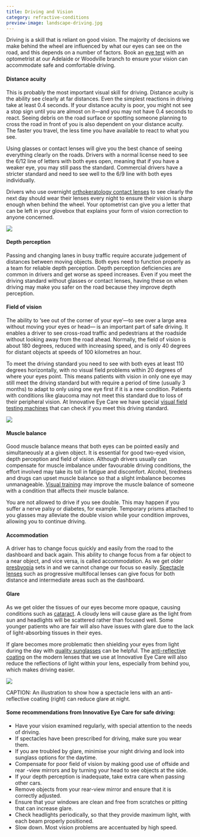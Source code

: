 ```yaml
---
title: Driving and Vision
category: refractive-conditions
preview-image: landscape-driving.jpg
---
```

<div class="employee-heading">
<p>Driving is a skill that is reliant on good vision. The majority of decisions we make behind the wheel are influenced by what our eyes can see on the road, and this depends on a number of factors. Book an <a href="/what-we-do/eye-exam">eye test</a> with an optometrist at our Adelaide or Woodville branch to ensure your vision can accommodate safe and comfortable driving.</p>
</div> 

#### Distance acuity

This is probably the most important visual skill for driving. Distance acuity is the ability see clearly at far distances. Even the simplest reactions in driving take at least 0.4 seconds. If your distance acuity is poor, you might not see a stop sign until you are almost on it—and you may not have 0.4 seconds to react. Seeing debris on the road surface or spotting someone planning to cross the road in front of you is also dependent on your distance acuity. The faster you travel, the less time you have available to react to what you see. 

Using glasses or contact lenses will give you the best chance of seeing everything clearly on the roads. Drivers with a normal license need to see the 6/12 line of letters with both eyes open, meaning that if you have a weaker eye, you may still pass the standard. Commercial drivers have a stricter standard and need to see well to the 6/9 line with both eyes individually. 

Drivers who use overnight [orthokeratology contact lenses](/what-we-do/orthokeratology) to see clearly the next day should wear their lenses every night to ensure their vision is sharp enough when behind the wheel. Your optometrist can give you a letter that can be left in your glovebox that explains your form of vision correction to anyone concerned.

![](/uploads/driving-letter-chart.jpg)

#### Depth perception

Passing and changing lanes in busy traffic require accurate judgement of distances between moving objects. Both eyes need to function properly as a team for reliable depth perception. Depth perception deficiencies are common in drivers and get worse as speed increases. Even if you meet the driving standard without glasses or contact lenses, having these on when driving may make you safer on the road because they improve depth perception.

#### Field of vision

The ability to ‘see out of the corner of your eye’—to see over a large area without moving your eyes or head— is an important part of safe driving. It enables a driver to see cross-road traffic and pedestrians at the roadside without looking away from the road ahead. Normally, the field of vision is about 180 degrees, reduced with increasing speed, and is only 40 degrees for distant objects at speeds of 100 kilometres an hour. 

To meet the driving standard you need to see with both eyes at least 110 degrees horizontally, with no visual field problems within 20 degrees of where your eyes point. This means patients with vision in only one eye may still meet the driving standard but with require a period of time (usually 3 months) to adapt to only using one eye first if it is a new condition. Patients with conditions like glaucoma may not meet this standard due to loss of their peripheral vision. At Innovative Eye Care we have special [visual field testing machines](/what-we-do/visual-field-testing) that can check if you meet this driving standard.

![](/uploads/driving-and-vision.jpeg)

#### Muscle balance

Good muscle balance means that both eyes can be pointed easily and simultaneously at a given object. It is essential for good two-eyed vision, depth perception and field of vision. Although drivers usually can compensate for muscle imbalance under favourable driving conditions, the effort involved may take its toll in fatigue and discomfort. Alcohol, tiredness and drugs can upset muscle balance so that a slight imbalance becomes unmanageable. [Visual training](/what-we-do/vision-training) may improve the muscle balance of someone with a condition that affects their muscle balance.

You are not allowed to drive if you see double. This may happen if you suffer a nerve palsy or diabetes, for example. Temporary prisms attached to you glasses may alleviate the double vision while your condition improves, allowing you to continue driving.

#### Accommodation

A driver has to change focus quickly and easily from the road to the dashboard and back again. This ability to change focus from a far object to a near object, and vice versa, is called accommodation. As we get older [presbyopia](/what-we-do/presbyopia) sets in and we cannot change our focus so easily. [Spectacle lenses](/what-we-do/spectacle-lenses) such as progressive multifocal lenses can give focus for both distance and intermediate areas such as the dashboard.

#### Glare

As we get older the tissues of our eyes become more opaque, causing conditions such as [cataract](/what-we-do/cataract). A cloudy lens will cause glare as the light from sun and headlights will be scattered rather than focused well. Some younger patients who are fair will also have issues with glare due to the lack of light-absorbing tissues in their eyes.

If glare becomes more problematic then shielding your eyes from light during the day with [quality sunglasses](/what-we-do/sunglasses) can be helpful. The [anti-reflective coating](/what-we-do/spectacle-lenses) on the modern lenses that we use at Innovative Eye Care will also reduce the reflections of light within your lens, especially from behind you, which makes driving easier.

![](/uploads/anti-glare-lenses.jpg)

CAPTION: An illustration to show how a spectacle lens with an anti-reflective coating (right) can reduce glare at night.

#### Some recommendations from Innovative Eye Care for safe driving:

* Have your vision examined regularly, with special attention to the needs of driving.
* If spectacles have been prescribed for driving, make sure you wear them.
* If you are troubled by glare, minimise your night driving and look into sunglass options for the daytime.
* Compensate for poor field of vision by making good use of offside and rear -view mirrors and by turning your head to see objects at the side.
* If your depth perception is inadequate, take extra care when passing other cars.
* Remove objects from your rear-view mirror and ensure that it is correctly adjusted.
* Ensure that your windows are clean and free from scratches or pitting that can increase glare.
* Check headlights periodically, so that they provide maximum light, with each beam properly positioned.
* Slow down. Most vision problems are accentuated by high speed.
